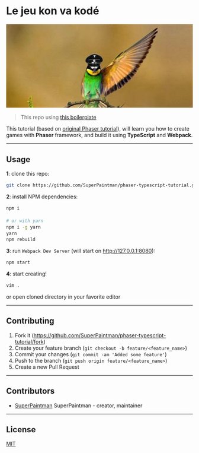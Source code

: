 # Le jeu kon va kodé

![Phaser][header-image]


> This repo using [this boilerplate][boilerplate-url]

This tutorial (based on [original Phaser tutorial][original-tutorial-url]), will learn you how to create games with **Phaser** framework, and build it using **TypeScript** and **Webpack**.


--------------------------------------------------------------------------------

## Usage

**1**: clone this repo:

```sh
git clone https://github.com/SuperPaintman/phaser-typescript-tutorial.git
```

**2**: install NPM dependencies:

```sh
npm i

# or with yarn
npm i -g yarn
yarn
npm rebuild
```

**3**: run `Webpack Dev Server` (will start on <http://127.0.0.1:8080>):

```sh
npm start
```

**4**: start creating!

```sh
vim .
```

or open cloned directory in your favorite editor


--------------------------------------------------------------------------------

## Contributing

1. Fork it (<https://github.com/SuperPaintman/phaser-typescript-tutorial/fork>)
2. Create your feature branch (`git checkout -b feature/<feature_name>`)
3. Commit your changes (`git commit -am 'Added some feature'`)
4. Push to the branch (`git push origin feature/<feature_name>`)
5. Create a new Pull Request


--------------------------------------------------------------------------------

## Contributors

- [SuperPaintman](https://github.com/SuperPaintman) SuperPaintman - creator, maintainer


--------------------------------------------------------------------------------

## License

[MIT][license-url]


[license-url]: LICENSE
[travis-image]: https://img.shields.io/travis/SuperPaintman/phaser-typescript-tutorial/master.svg?label=linux
[travis-url]: https://travis-ci.org/SuperPaintman/phaser-typescript-tutorial
[coveralls-image]: https://img.shields.io/coveralls/SuperPaintman/phaser-typescript-tutorial/master.svg
[coveralls-url]: https://coveralls.io/r/SuperPaintman/phaser-typescript-tutorial?branch=master
[boilerplate-url]: https://github.com/SuperPaintman/phaser-typescript-boilerplate
[original-tutorial-url]: http://phaser.io/tutorials/making-your-first-phaser-game/index
[header-image]: README/header.png
